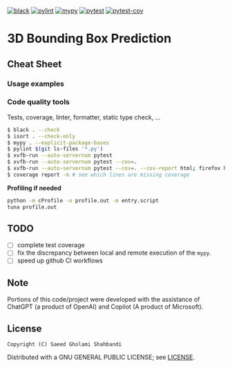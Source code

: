 [![black](https://github.com/saeedghsh/bbox_3d_prediction/actions/workflows/formatting.yml/badge.svg?branch=master)](https://github.com/saeedghsh/bbox_3d_prediction/actions/workflows/formatting.yml)
[![pylint](https://github.com/saeedghsh/bbox_3d_prediction/actions/workflows/pylint.yml/badge.svg?branch=master)](https://github.com/saeedghsh/bbox_3d_prediction/actions/workflows/pylint.yml)
[![mypy](https://github.com/saeedghsh/bbox_3d_prediction/actions/workflows/type-check.yml/badge.svg?branch=master)](https://github.com/saeedghsh/bbox_3d_prediction/actions/workflows/type-check.yml)
[![pytest](https://github.com/saeedghsh/bbox_3d_prediction/actions/workflows/pytest.yml/badge.svg?branch=master)](https://github.com/saeedghsh/bbox_3d_prediction/actions/workflows/pytest.yml)
[![pytest-cov](https://github.com/saeedghsh/bbox_3d_prediction/actions/workflows/pytest-cov.yml/badge.svg?branch=master)](https://github.com/saeedghsh/bbox_3d_prediction/actions/workflows/pytest-cov.yml)

# 3D Bounding Box Prediction

## Cheat Sheet

### Usage examples

### Code quality tools

Tests, coverage, linter, formatter, static type check, ...
```bash
$ black . --check
$ isort . --check-only
$ mypy . --explicit-package-bases
$ pylint $(git ls-files '*.py')
$ xvfb-run --auto-servernum pytest
$ xvfb-run --auto-servernum pytest --cov=.
$ xvfb-run --auto-servernum pytest --cov=. --cov-report html; firefox htmlcov/index.html
$ coverage report -m # see which lines are missing coverage
```

**Profiling if needed**
```bash
python -m cProfile -o profile.out -m entry.script
tuna profile.out
```

## TODO
* [ ] complete test coverage
* [ ] fix the discrepancy between local and remote execution of the `mypy`.
* [ ] speed up github CI workflows

## Note
Portions of this code/project were developed with the assistance of ChatGPT (a product of OpenAI) and Copilot (A product of Microsoft).

## License
```
Copyright (C) Saeed Gholami Shahbandi
```

Distributed with a GNU GENERAL PUBLIC LICENSE; see [LICENSE](https://github.com/saeedghsh/bbox_3d_prediction/blob/master/LICENSE).